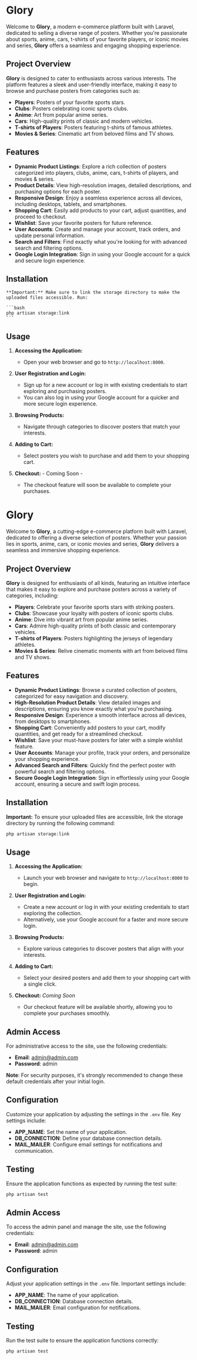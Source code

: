 # Glory

Welcome to **Glory**, a modern e-commerce platform built with Laravel, dedicated to selling a diverse range of posters. Whether you're passionate about sports, anime, cars, t-shirts of your favorite players, or iconic movies and series, **Glory** offers a seamless and engaging shopping experience.

## Project Overview

**Glory** is designed to cater to enthusiasts across various interests. The platform features a sleek and user-friendly interface, making it easy to browse and purchase posters from categories such as:

-   **Players**: Posters of your favorite sports stars.
-   **Clubs**: Posters celebrating iconic sports clubs.
-   **Anime**: Art from popular anime series.
-   **Cars**: High-quality prints of classic and modern vehicles.
-   **T-shirts of Players**: Posters featuring t-shirts of famous athletes.
-   **Movies & Series**: Cinematic art from beloved films and TV shows.

## Features

-   **Dynamic Product Listings**: Explore a rich collection of posters categorized into players, clubs, anime, cars, t-shirts of players, and movies & series.
-   **Product Details**: View high-resolution images, detailed descriptions, and purchasing options for each poster.
-   **Responsive Design**: Enjoy a seamless experience across all devices, including desktops, tablets, and smartphones.
-   **Shopping Cart**: Easily add products to your cart, adjust quantities, and proceed to checkout.
-   **Wishlist**: Save your favorite posters for future reference.
-   **User Accounts**: Create and manage your account, track orders, and update personal information.
-   **Search and Filters**: Find exactly what you're looking for with advanced search and filtering options.
-   **Google Login Integration**: Sign in using your Google account for a quick and secure login experience.

## Installation

    **Important:** Make sure to link the storage directory to make the uploaded files accessible. Run:

    ```bash
    php artisan storage:link
    ```

## Usage

1. **Accessing the Application:**

    - Open your web browser and go to `http://localhost:8000`.

2. **User Registration and Login:**

    - Sign up for a new account or log in with existing credentials to start exploring and purchasing posters.
    - You can also log in using your Google account for a quicker and more secure login experience.

3. **Browsing Products:**

    - Navigate through categories to discover posters that match your interests.

4. **Adding to Cart:**

    - Select posters you wish to purchase and add them to your shopping cart.

5. **Checkout:** - Coming Soon -
    - The checkout feature will soon be available to complete your purchases.

# Glory

Welcome to **Glory**, a cutting-edge e-commerce platform built with Laravel, dedicated to offering a diverse selection of posters. Whether your passion lies in sports, anime, cars, or iconic movies and series, **Glory** delivers a seamless and immersive shopping experience.

## Project Overview

**Glory** is designed for enthusiasts of all kinds, featuring an intuitive interface that makes it easy to explore and purchase posters across a variety of categories, including:

-   **Players**: Celebrate your favorite sports stars with striking posters.
-   **Clubs**: Showcase your loyalty with posters of iconic sports clubs.
-   **Anime**: Dive into vibrant art from popular anime series.
-   **Cars**: Admire high-quality prints of both classic and contemporary vehicles.
-   **T-shirts of Players**: Posters highlighting the jerseys of legendary athletes.
-   **Movies & Series**: Relive cinematic moments with art from beloved films and TV shows.

## Features

-   **Dynamic Product Listings**: Browse a curated collection of posters, categorized for easy navigation and discovery.
-   **High-Resolution Product Details**: View detailed images and descriptions, ensuring you know exactly what you're purchasing.
-   **Responsive Design**: Experience a smooth interface across all devices, from desktops to smartphones.
-   **Shopping Cart**: Conveniently add posters to your cart, modify quantities, and get ready for a streamlined checkout.
-   **Wishlist**: Save your must-have posters for later with a simple wishlist feature.
-   **User Accounts**: Manage your profile, track your orders, and personalize your shopping experience.
-   **Advanced Search and Filters**: Quickly find the perfect poster with powerful search and filtering options.
-   **Secure Google Login Integration**: Sign in effortlessly using your Google account, ensuring a secure and swift login process.

## Installation

**Important:** To ensure your uploaded files are accessible, link the storage directory by running the following command:

```bash
php artisan storage:link
```

## Usage

1. **Accessing the Application:**
    - Launch your web browser and navigate to `http://localhost:8000` to begin.

2. **User Registration and Login:**
    - Create a new account or log in with your existing credentials to start exploring the collection.
    - Alternatively, use your Google account for a faster and more secure login.

3. **Browsing Products:**
    - Explore various categories to discover posters that align with your interests.

4. **Adding to Cart:**
    - Select your desired posters and add them to your shopping cart with a single click.

5. **Checkout:** *Coming Soon*
    - Our checkout feature will be available shortly, allowing you to complete your purchases smoothly.

## Admin Access

For administrative access to the site, use the following credentials:

-   **Email**: admin@admin.com
-   **Password**: admin

**Note**: For security purposes, it's strongly recommended to change these default credentials after your initial login.

## Configuration

Customize your application by adjusting the settings in the `.env` file. Key settings include:

-   **APP_NAME**: Set the name of your application.
-   **DB_CONNECTION**: Define your database connection details.
-   **MAIL_MAILER**: Configure email settings for notifications and communication.

## Testing

Ensure the application functions as expected by running the test suite:

```bash
php artisan test
```

## Admin Access

To access the admin panel and manage the site, use the following credentials:

-   **Email**: admin@admin.com
-   **Password**: admin

## Configuration

Adjust your application settings in the `.env` file. Important settings include:

-   **APP_NAME**: The name of your application.
-   **DB_CONNECTION**: Database connection details.
-   **MAIL_MAILER**: Email configuration for notifications.

## Testing

Run the test suite to ensure the application functions correctly:

```bash
php artisan test
```

